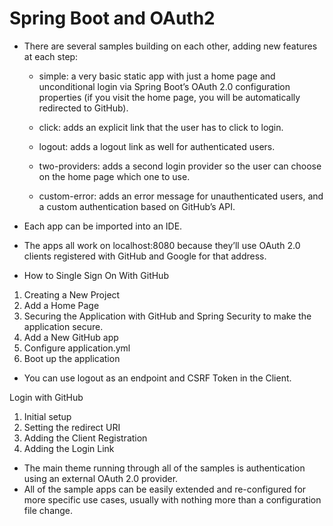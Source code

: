 # Spring Boot and OAuth2

* There are several samples building on each other, adding new features at each step:

  * simple: a very basic static app with just a home page and unconditional login via Spring Boot’s OAuth 2.0 configuration properties (if you visit the home page, you will be automatically redirected to GitHub).

  * click: adds an explicit link that the user has to click to login.

  * logout: adds a logout link as well for authenticated users.

  * two-providers: adds a second login provider so the user can choose on the home page which one to use.

  * custom-error: adds an error message for unauthenticated users, and a custom authentication based on GitHub’s API.

* Each app can be imported into an IDE.
* The apps all work on localhost:8080 because they’ll use OAuth 2.0 clients registered with GitHub and Google for that address.

* How to Single Sign On With GitHub
1. Creating a New Project
2. Add a Home Page
3. Securing the Application with GitHub and Spring Security to make the application secure.
4. Add a New GitHub app
5. Configure application.yml
6. Boot up the application

* You can use logout as an endpoint and CSRF Token in the Client.

Login with GitHub
1. Initial setup
2. Setting the redirect URI
3. Adding the Client Registration
4. Adding the Login Link

* The main theme running through all of the samples is authentication using an external OAuth 2.0 provider.
* All of the sample apps can be easily extended and re-configured for more specific use cases, usually with nothing more than a configuration file change. 